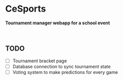 # CeSports

**Tournament manager webapp for a school event**

<br>

## TODO

- [ ] Tournament bracket page
- [ ] Database connection to sync tournament state
- [ ] Voting system to make predictions for every game
